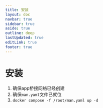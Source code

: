 ```yaml
---
title: 安装
layout: doc
navbar: true
sidebar: true
aside: true
outline: deep
lastUpdated: true
editLink: true
footer: true
---
```


# 安装

1. 确保app桥接网络已经创建
2. 确保`man.yaml`文件已就位
3. `docker compose -f /root/man.yaml up -d`
